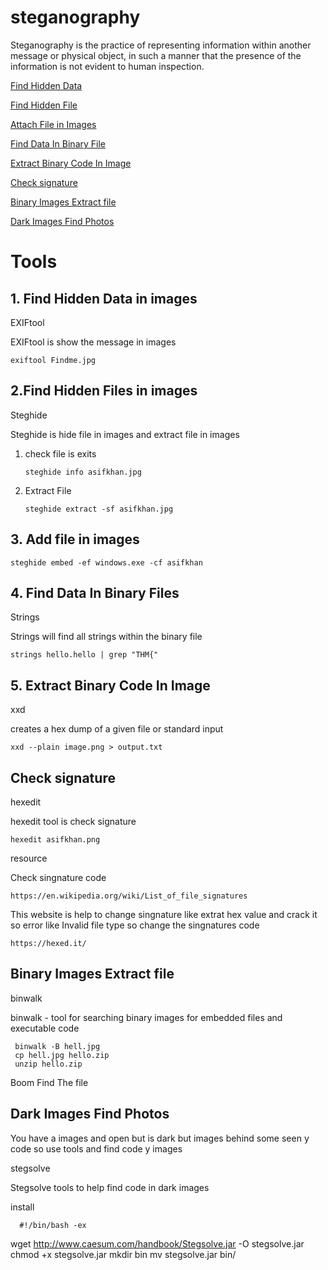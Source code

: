 # steganography

Steganography is the practice of representing information within another message or physical object,
in such a manner that the presence of the information is not evident to human inspection.

[Find Hidden Data](#find-Hidden-Data-in-images)

[Find Hidden File](#find-Hidden-File-in-images)

[Attach File in Images](#attach-file-in-images)

[Find Data In Binary File](#find-data-in-binary-file)

[Extract Binary Code In Image](#extract-binary-code-in-image)

[Check signature](#Check-signature)

[Binary Images Extract file](#binary-images-extract-file)

[Dark Images Find Photos](#dark-images-find-photos)

# Tools

## 1. Find Hidden Data in images

EXIFtool 

EXIFtool is show the message in images

    exiftool Findme.jpg
    
## 2.Find Hidden Files in images

Steghide 

Steghide is hide file in images and extract file in images

1. check file is exits 

       steghide info asifkhan.jpg 
    
2. Extract File

       steghide extract -sf asifkhan.jpg 

## 3. Add file in images 

    steghide embed -ef windows.exe -cf asifkhan
    
    
## 4. Find Data In Binary Files    

Strings
  
Strings will find all strings within the binary file 
   
    strings hello.hello | grep "THM{"
    
    
## 5. Extract Binary Code In Image    

xxd

creates  a  hex  dump  of a given file or standard input

    xxd --plain image.png > output.txt  
    
    
## Check signature

hexedit 

hexedit tool is check signature 

    hexedit asifkhan.png
     
resource 

Check singnature code 

    https://en.wikipedia.org/wiki/List_of_file_signatures
      
This website is help to change singnature like extrat hex value and crack it so error like Invalid file type so change the singnatures code 

    https://hexed.it/
    
    
## Binary Images Extract file

binwalk

binwalk - tool for searching binary images for embedded files and executable code

     binwalk -B hell.jpg
     cp hell.jpg hello.zip
     unzip hello.zip
     
Boom Find The  file
    
    
## Dark Images Find Photos

You have a images and open but is dark but images behind some seen y code so use tools and find code y images

stegsolve

Stegsolve tools to help find code in dark images 

install 

      #!/bin/bash -ex

wget http://www.caesum.com/handbook/Stegsolve.jar -O stegsolve.jar
chmod +x stegsolve.jar
mkdir bin
mv stegsolve.jar bin/
 
    
    
    
    
    
    
    
    
    
    
    
    
    
    
    
    
    
    

